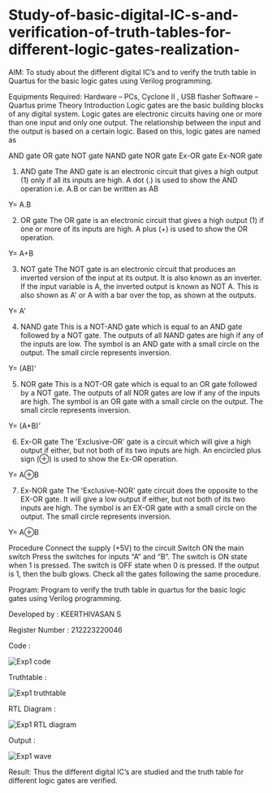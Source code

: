 # Study-of-basic-digital-IC-s-and-verification-of-truth-tables-for-different-logic-gates-realization-
 AIM:
To study about the different digital IC’s and to verify the truth table in Quartus for the basic logic gates using Verilog programming.

Equipments Required:
Hardware – PCs, Cyclone II , USB flasher
Software – Quartus prime
Theory
Introduction
Logic gates are the basic building blocks of any digital system. Logic gates are electronic circuits having one or more than one input and only one output. The relationship between the input and the output is based on a certain logic. Based on this, logic gates are named as

AND gate
OR gate
NOT gate
NAND gate
NOR gate
Ex-OR gate
Ex-NOR gate
1) AND gate
The AND gate is an electronic circuit that gives a high output (1) only if all its inputs are high. A dot (.) is used to show the AND operation i.e. A.B or can be written as AB

Y= A.B

2) OR gate
The OR gate is an electronic circuit that gives a high output (1) if one or more of its inputs are high. A plus (+) is used to show the OR operation.

Y= A+B

3) NOT gate
The NOT gate is an electronic circuit that produces an inverted version of the input at its output. It is also known as an inverter. If the input variable is A, the inverted output is known as NOT A. This is also shown as A' or A with a bar over the top, as shown at the outputs.

Y= A'

4) NAND gate
This is a NOT-AND gate which is equal to an AND gate followed by a NOT gate. The outputs of all NAND gates are high if any of the inputs are low. The symbol is an AND gate with a small circle on the output. The small circle represents inversion.

Y= (AB)’

5) NOR gate
This is a NOT-OR gate which is equal to an OR gate followed by a NOT gate. The outputs of all NOR gates are low if any of the inputs are high. The symbol is an OR gate with a small circle on the output. The small circle represents inversion.

Y= (A+B)’

6) Ex-OR gate
The 'Exclusive-OR' gate is a circuit which will give a high output if either, but not both of its two inputs are high. An encircled plus sign (⊕) is used to show the Ex-OR operation.

Y= A⊕B

7) Ex-NOR gate
The 'Exclusive-NOR' gate circuit does the opposite to the EX-OR gate. It will give a low output if either, but not both of its two inputs are high. The symbol is an EX-OR gate with a small circle on the output. The small circle represents inversion.

Y= A⊕B

Procedure
Connect the supply (+5V) to the circuit
Switch ON the main switch
Press the switches for inputs “A” and “B”. The switch is ON state when 1 is pressed. The switch is OFF state when 0 is pressed.
If the output is 1, then the bulb glows.
Check all the gates following the same procedure.

Program:
Program to verify the truth table in quartus for the basic logic gates using Verilog programming.

Developed by : KEERTHIVASAN S

Register Number : 212223220046

Code :

![Exp1 code](https://github.com/ikeerthivasanswaminathan/Study-of-basic-digital-IC-s-and-verification-of-truth-tables-for-different-logic-gates-realization-/assets/148937372/019a7ea0-e2ec-4dbb-a10a-e5fe164c8c40)

Truthtable :

![Exp1 truthtable](https://github.com/ikeerthivasanswaminathan/Study-of-basic-digital-IC-s-and-verification-of-truth-tables-for-different-logic-gates-realization-/assets/148937372/c51d2c9e-95b5-4748-ac9c-b4ea7e718996)

RTL Diagram :

![Exp1 RTL diagram](https://github.com/ikeerthivasanswaminathan/Study-of-basic-digital-IC-s-and-verification-of-truth-tables-for-different-logic-gates-realization-/assets/148937372/09f27b82-4868-4fb4-8ef9-15795edec573)

Output :

![Exp1 wave](https://github.com/ikeerthivasanswaminathan/Study-of-basic-digital-IC-s-and-verification-of-truth-tables-for-different-logic-gates-realization-/assets/148937372/208f4f8f-2767-4911-90c7-d3f8ff8c54ba)

Result:
Thus the different digital IC’s are studied and the truth table for different logic gates are verified.
